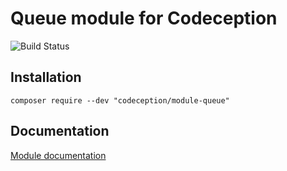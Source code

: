 # Queue module for Codeception

![Build Status](https://github.com/Codeception/module-queue/workflows/CI/badge.svg)

## Installation

```
composer require --dev "codeception/module-queue"
```

## Documentation

[Module documentation](https://codeception.com/docs/modules/Queue)
